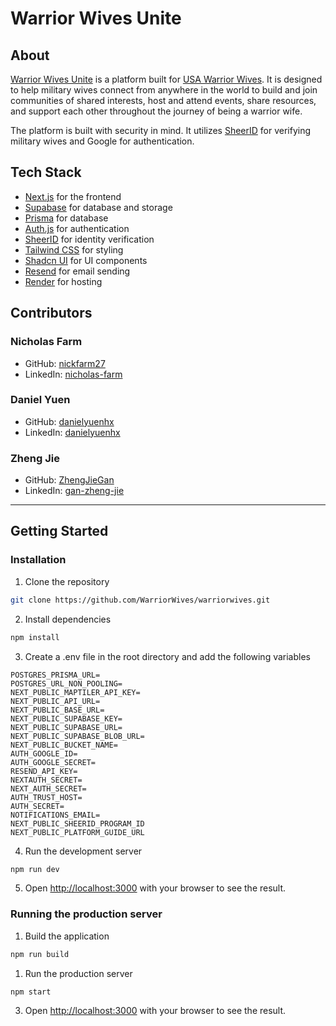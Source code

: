 
# Warrior Wives Unite

## About
[Warrior Wives Unite](https://usawarriorwives.com/) is a platform built for [USA Warrior Wives](https://usawarriorwives.org/). It is designed to help military wives connect from anywhere in the world to build and join communities of shared interests, host and attend events, share resources, and support each other throughout the journey of being a warrior wife. 

The platform is built with security in mind. It utilizes [SheerID](https://sheerid.com/) for verifying military wives and Google for authentication.

## Tech Stack
- [Next.js](https://nextjs.org/) for the frontend
- [Supabase](https://supabase.com/) for database and storage
- [Prisma](https://prisma.io/) for database
- [Auth.js](https://authjs.dev/) for authentication
- [SheerID](https://sheerid.com/) for identity verification
- [Tailwind CSS](https://tailwindcss.com/) for styling
- [Shadcn UI](https://shadcn.com/) for UI components
- [Resend](https://resend.com/) for email sending
- [Render](https://render.com/) for hosting

## Contributors
### Nicholas Farm
- GitHub: [nickfarm27](https://github.com/nickfarm27)
- LinkedIn: [nicholas-farm](https://www.linkedin.com/in/nicholas-farm/)

### Daniel Yuen
- GitHub: [danielyuenhx](https://github.com/danielyuenhx)
- LinkedIn: [danielyuenhx](https://www.linkedin.com/in/danielyuenhx/)

### Zheng Jie
- GitHub: [ZhengJieGan](https://github.com/ZhengJieGan)
- LinkedIn: [gan-zheng-jie](https://www.linkedin.com/in/gan-zheng-jie-35631a171/)

---
## Getting Started
### Installation
1. Clone the repository
```bash
git clone https://github.com/WarriorWives/warriorwives.git
```
2. Install dependencies
```bash
npm install
```
3. Create a .env file in the root directory and add the following variables
```
POSTGRES_PRISMA_URL=
POSTGRES_URL_NON_POOLING=
NEXT_PUBLIC_MAPTILER_API_KEY=
NEXT_PUBLIC_API_URL=
NEXT_PUBLIC_BASE_URL=
NEXT_PUBLIC_SUPABASE_KEY=
NEXT_PUBLIC_SUPABASE_URL=
NEXT_PUBLIC_SUPABASE_BLOB_URL=
NEXT_PUBLIC_BUCKET_NAME=
AUTH_GOOGLE_ID=
AUTH_GOOGLE_SECRET=
RESEND_API_KEY=
NEXTAUTH_SECRET=
NEXT_AUTH_SECRET=
AUTH_TRUST_HOST=
AUTH_SECRET=
NOTIFICATIONS_EMAIL=
NEXT_PUBLIC_SHEERID_PROGRAM_ID
NEXT_PUBLIC_PLATFORM_GUIDE_URL
```
4. Run the development server
```bash
npm run dev
```
5. Open [http://localhost:3000](http://localhost:3000) with your browser to see the result.

### Running the production server
1. Build the application
```bash
npm run build
```
1. Run the production server
```bash
npm start
```
3. Open [http://localhost:3000](http://localhost:3000) with your browser to see the result.
